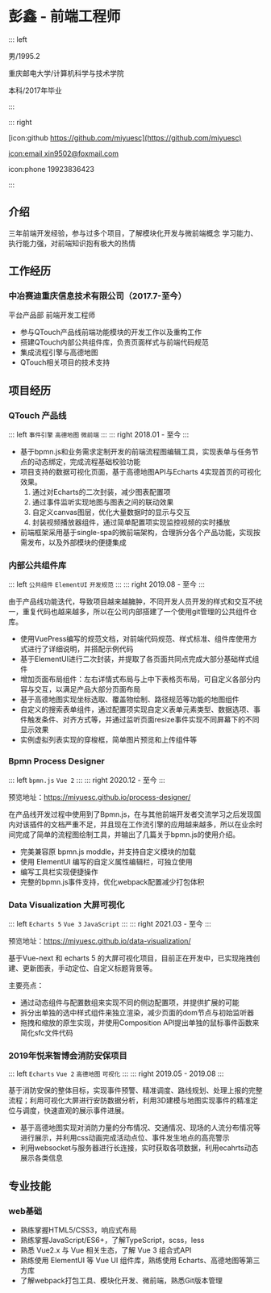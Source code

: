 # 彭鑫 - 前端工程师

::: left

男/1995.2

重庆邮电大学/计算机科学与技术学院


本科/2017年毕业

:::

::: right

[icon:github https://github.com/miyuesc](https://github.com/miyuesc)

[icon:email xin9502@foxmail.com](mailto:xin9502@foxmail.com)

icon:phone 19923836423

:::

## 介绍

三年前端开发经验，参与过多个项目，了解模块化开发与微前端概念
学习能力、执行能力强，对前端知识抱有极大的热情

## 工作经历

### 中冶赛迪重庆信息技术有限公司（2017.7-至今）
平台产品部    前端开发工程师

- 参与QTouch产品线前端功能模块的开发工作以及重构工作
- 搭建QTouch内部公共组件库，负责页面样式与前端代码规范
- 集成流程引擎与高德地图
- QTouch相关项目的技术支持


## 项目经历

### QTouch 产品线
::: left
`事件引擎` `高德地图` `微前端`
:::
::: right
2018.01 - 至今
:::

- 基于bpmn.js和业务需求定制开发的前端流程图编辑工具，实现表单与任务节点的动态绑定，完成流程基础校验功能
- 项目支持的数据可视化页面，基于高德地图API与Echarts 4实现首页的可视化效果。
	1. 通过对Echarts的二次封装，减少图表配置项
  2. 通过事件监听实现地图与图表之间的联动效果
  3. 自定义canvas图层，优化大量数据时的显示与交互
  4. 封装视频播放器组件，通过简单配置项实现监控视频的实时播放
- 前端框架采用基于single-spa的微前端架构，合理拆分各个产品功能，实现按需发布，以及外部模块的便捷集成

### 内部公共组件库
::: left
`公共组件` `ElementUI` `开发规范`
:::
::: right
2019.08 - 至今
:::

由于产品线功能迭代，导致项目越来越臃肿，不同开发人员开发的样式和交互不统一，重复代码也越来越多，所以在公司内部搭建了一个使用git管理的公共组件仓库。

- 使用VuePress编写的规范文档，对前端代码规范、样式标准、组件库使用方式进行了详细说明，并搭配示例代码
- 基于ElementUI进行二次封装，并提取了各页面共同点完成大部分基础样式组件
- 增加页面布局组件：左右详情式布局与上中下表格页布局，可自定义各部分内容与交互，以满足产品大部分页面布局
- 基于高德地图实现坐标选取、覆盖物绘制、路径规范等功能的地图组件
- 自定义的搜索表单组件，通过配置项实现自定义表单元素类型、数据选项、事件触发条件、对齐方式等，并通过监听页面resize事件实现不同屏幕下的不同显示效果
- 实例虚拟列表实现的穿梭框，简单图片预览和上传组件等

### Bpmn Process Designer
::: left
`bpmn.js` `Vue 2`
:::
::: right
2020.12 - 至今
:::

预览地址：https://miyuesc.github.io/process-designer/

在产品线开发过程中使用到了Bpmn.js，在与其他前端开发者交流学习之后发现国内对该插件的文档严重不足，并且现在工作流引擎的应用越来越多，所以在业余时间完成了简单的流程图绘制工具，并输出了几篇关于bpmn.js的使用介绍。

- 完美兼容原 bpmn.js moddle，并支持自定义模块的加载
- 使用 ElementUI 编写的自定义属性编辑栏，可独立使用
- 编写工具栏实现便捷操作
- 完整的bpmn.js事件支持，优化webpack配置减少打包体积

### Data Visualization 大屏可视化
::: left
`Echarts 5` `Vue 3` `JavaScript`
:::
::: right
2021.03 - 至今
:::

预览地址：https://miyuesc.github.io/data-visualization/

基于Vue-next 和 echarts 5 的大屏可视化项目，目前正在开发中，已实现拖拽创建、更新图表，手动定位、自定义标题背景等。

主要亮点：
- 通过动态组件与配置数组来实现不同的侧边配置项，并提供扩展的可能
- 拆分出单独的选中样式组件来独立渲染，减少页面的dom节点与初始监听器
- 拖拽和缩放的原生实现，并使用Composition API提出单独的鼠标事件函数来简化sfc文件代码

### 2019年悦来智博会消防安保项目

::: left
`Echarts` `Vue 2` `高德地图` `可视化`
:::
::: right
2019.05 - 2019.08
:::

基于消防安保的整体目标，实现事件预警、精准调度、路线规划、处理上报的完整流程；利用可视化大屏进行安防数据分析，利用3D建模与地图实现事件的精准定位与调度，快速直观的展示事件进展。

- 基于高德地图实现对消防力量的分布情况、交通情况、现场的人流分布情况等进行展示，并利用css动画完成活动点位、事件发生地点的高亮警示
- 利用websocket与服务器进行长连接，实时获取各项数据，利用ecahrts动态展示各类信息


## 专业技能

### web基础

- 熟练掌握HTML5/CSS3，响应式布局
- 熟练掌握JavaScript/ES6+，了解TypeScript，scss，less
- 熟悉 Vue2.x 与 Vue 相关生态，了解 Vue 3 组合式API
- 熟练使用 ElementUI 等 Vue UI 组件库，熟练使用 Echarts、高德地图等第三方库
- 了解webpack打包工具、模块化开发、微前端，熟悉Git版本管理